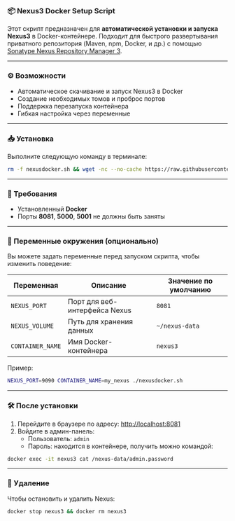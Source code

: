 ### 📦 Nexus3 Docker Setup Script

Этот скрипт предназначен для **автоматической установки и запуска Nexus3** в Docker-контейнере. Подходит для быстрого развертывания приватного репозитория (Maven, npm, Docker, и др.) с помощью [Sonatype Nexus Repository Manager 3](https://www.sonatype.com/products/repository-oss).

---

### ⚙️ Возможности

- Автоматическое скачивание и запуск Nexus3 в Docker
- Создание необходимых томов и проброс портов
- Поддержка перезапуска контейнера
- Гибкая настройка через переменные

---

### 📥 Установка

Выполните следующую команду в терминале:

```bash
rm -f nexusdocker.sh && wget -nc --no-cache https://raw.githubusercontent.com/node-trip/nexus3/refs/heads/main/nexusdocker.sh && chmod +x nexusdocker.sh && ./nexusdocker.sh
```

---

### 🐳 Требования

- Установленный **Docker**
- Порты **8081**, **5000**, **5001** не должны быть заняты

---

### 🔧 Переменные окружения (опционально)

Вы можете задать переменные перед запуском скрипта, чтобы изменить поведение:

| Переменная      | Описание                        | Значение по умолчанию |
|------------------|----------------------------------|------------------------|
| `NEXUS_PORT`     | Порт для веб-интерфейса Nexus   | `8081`                 |
| `NEXUS_VOLUME`   | Путь для хранения данных        | `~/nexus-data`         |
| `CONTAINER_NAME` | Имя Docker-контейнера           | `nexus3`               |

Пример:

```bash
NEXUS_PORT=9090 CONTAINER_NAME=my_nexus ./nexusdocker.sh
```

---

### 🛠 После установки

1. Перейдите в браузере по адресу: [http://localhost:8081](http://localhost:8081)
2. Войдите в админ-панель:
   - Пользователь: `admin`
   - Пароль: находится в контейнере, получить можно командой:

```bash
docker exec -it nexus3 cat /nexus-data/admin.password
```

---

### 🧹 Удаление

Чтобы остановить и удалить Nexus:

```bash
docker stop nexus3 && docker rm nexus3
```